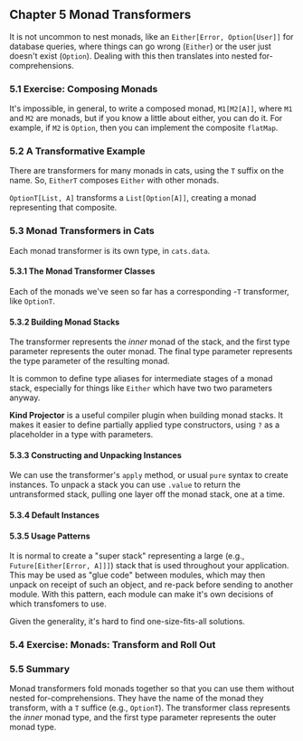 ## Chapter 5 Monad Transformers

It is not uncommon to nest monads, like an `Either[Error, Option[User]]` for database queries,
where things can go wrong (`Either`) or the user just doesn't exist (`Option`). Dealing with
this then translates into nested for-comprehensions.

### 5.1 Exercise: Composing Monads

It's impossible, in general, to write a composed monad, `M1[M2[A]]`, where `M1` and `M2` are
monads, but if you know a little about either, you can do it. For example, if `M2` is `Option`,
then you can implement the composite `flatMap`.

### 5.2 A Transformative Example

There are transformers for many monads in cats, using the `T` suffix on the name. So, `EitherT`
composes `Either` with other monads.

`OptionT[List, A]` transforms a `List[Option[A]]`, creating a monad representing that composite.

### 5.3 Monad Transformers in Cats

Each monad transformer is its own type, in `cats.data`.

#### 5.3.1 The Monad Transformer Classes

Each of the monads we've seen so far has a corresponding -`T` transformer, like `OptionT`.

#### 5.3.2 Building Monad Stacks

The transformer represents the _inner_ monad of the stack, and the first type parameter represents
the outer monad. The final type parameter represents the type parameter of the resulting monad.

It is common to define type aliases for intermediate stages of a monad stack, especially for things
like `Either` which have two two parameters anyway.

**Kind Projector** is a useful compiler plugin when building monad stacks. It makes it easier to
define partially applied type constructors, using `?` as a placeholder in a type with parameters.

#### 5.3.3 Constructing and Unpacking Instances

We can use the transformer's `apply` method, or usual `pure` syntax to create instances. To unpack
a stack you can use `.value` to return the untransformed stack, pulling one layer off the monad
stack, one at a time.

#### 5.3.4 Default Instances

#### 5.3.5 Usage Patterns

It is normal to create a "super stack" representing a large (e.g., `Future[Either[Error, A]]]`)
stack that is used throughout your application. This may be used as "glue code" between modules,
which may then unpack on receipt of such an object, and re-pack before sending to another module.
With this pattern, each module can make it's own decisions of which transfomers to use.

Given the generality, it's hard to find one-size-fits-all solutions.

### 5.4 Exercise: Monads: Transform and Roll Out

### 5.5 Summary

Monad transformers fold monads together so that you can use them without nested for-comprehensions.
They have the name of the monad they transform, with a `T` suffice (e.g., `OptionT`). The transformer
class represents the _inner_ monad type, and the first type parameter represents the outer monad
type.

